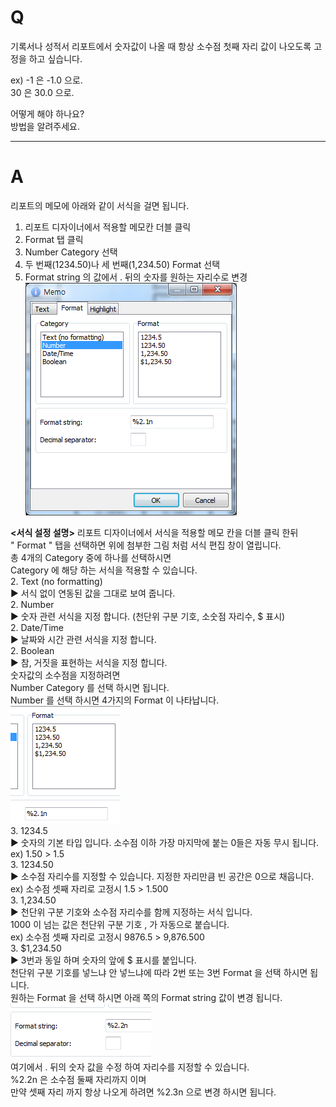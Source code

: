 # Q

기록서나 성적서 리포트에서 숫자값이 나올 때 항상 소수점 첫째 자리 값이 나오도록 고정을 하고 싶습니다.  

ex) -1 은 -1.0 으로.  
     30 은 30.0 으로.  

어떻게 해야 하나요?  
방법을 알려주세요.  

***
# A
리포트의 메모에 아래와 같이 서식을 걸면 됩니다.  
1. 리포트 디자이너에서 적용할 메모칸 더블 클릭  
1. Format 탭 클릭  
1. Number Category 선택  
1. 두 번째(1234.50)나 세 번째(1,234.50) Format 선택  
1. Format string 의 값에서 . 뒤의 숫자를 원하는 자리수로 변경  
![](/assets/faq/002-09/01이미지_18.png)  

**<서식 설정 설명>**
리포트 디자이너에서 서식을 적용할 메모 칸을 더블 클릭 한뒤  
" Format " 탭을 선택하면 위에 첨부한 그림 처럼 서식 편집 창이 열립니다.  
총 4개의 Category 중에 하나를 선택하시면  
Category 에 해당 하는 서식을 적용할 수 있습니다.  
2. Text (no formatting)  
▶ 서식 없이 연동된 값을 그대로 보여 줍니다.  
2. Number  
▶ 숫자 관련 서식을 지정 합니다. (천단위 구분 기호, 소숫점 자리수, $ 표시)  
2. Date/Time  
▶ 날짜와 시간 관련 서식을 지정 합니다.  
2. Boolean  
▶ 참, 거짓을 표현하는 서식을 지정 합니다.  
숫자값의 소수점을 지정하려면  
Number Category 를 선택 하시면 됩니다.  
Number 를 선택 하시면 4가지의 Format 이 나타납니다.  
![](/assets/faq/002-09/02.png)  
3. 1234.5  
▶ 숫자의 기본 타입 입니다. 소수점 이하 가장 마지막에 붙는 0들은 자동 무시 됩니다.  
    ex) 1.50  >  1.5  
3. 1234.50  
▶ 소수점 자리수를 지정할 수 있습니다. 지정한 자리만큼 빈 공간은 0으로 채웁니다.  
    ex) 소수점 셋째 자리로 고정시 1.5  > 1.500  
3. 1,234.50  
▶ 천단위 구분 기호와 소수점 자리수를 함께 지정하는 서식 입니다.  
      1000 이 넘는 값은 천단위 구분 기호 , 가 자동으로 붙습니다.  
    ex) 소수점 셋째 자리로 고정시 9876.5  >  9,876.500  
3. $1,234.50  
▶ 3번과 동일 하며 숫자의 앞에 $ 표시를 붙입니다.  
천단위 구분 기호를 넣느냐 안 넣느냐에 따라 2번 또는 3번 Format 을 선택 하시면 됩니다.  
원하는 Format 을 선택 하시면 아래 쪽의 Format string 값이 변경 됩니다.  
![](/assets/faq/002-09/03이미지_20.png)  
여기에서 . 뒤의 숫자 값을 수정 하여 자리수를 지정할 수 있습니다.  
%2.2n 은 소수점 둘째 자리까지 이며  
만약 셋째 자리 까지 항상 나오게 하려면 %2.3n 으로 변경 하시면 됩니다.  